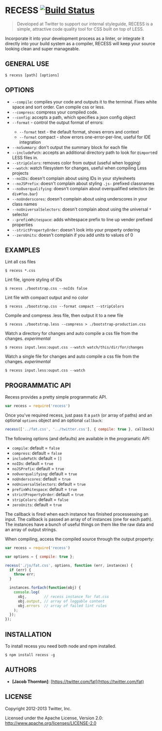 # RECESS [![Build Status](https://secure.travis-ci.org/twitter/recess.png)](http://travis-ci.org/twitter/recess)

> Developed at Twitter to support our internal styleguide, RECESS is a simple, attractive code quality tool for CSS built on top of LESS.

Incorporate it into your development process as a linter, or integrate it directly into your build system as a compiler, RECESS will keep your source looking clean and super manageable.


## GENERAL USE

```shell
$ recess [path] [options]
```

## OPTIONS

* `--compile`: compiles your code and outputs it to the terminal. Fixes white space and sort order. Can compile css or less.
* `--compress`: compress your compiled code.
* `--config`: accepts a path, which specifies a json config object
* `--format` <format> - control the output format of errors:
  * `--format` text - the default format, shows errors and context
  * `--format` compact - show errors one-error-per-line, useful for IDE integration
* `--noSummary`: don't output the summary block for each file
* `--includePath`: accepts an additional directory path to look for `@import`ed LESS files in.
* `--stripColors`: removes color from output (useful when logging)
* `--watch`: watch filesystem for changes, useful when compiling Less projects
* `--noIDs`: doesn't complain about using IDs in your stylesheets
* `--noJSPrefix`: doesn't complain about styling `.js-` prefixed classnames
* `--noOverqualifying`: doesn't complain about overqualified selectors (ie: `div#foo.bar`)
* `--noUnderscores`: doesn't complain about using underscores in your class names
* `--noUniversalSelectors`: doesn't complain about using the universal `*` selector
* `--prefixWhitespace`: adds whitespace prefix to line up vender prefixed properties
* `--strictPropertyOrder`: doesn't look into your property ordering
* `--zeroUnits`: doesn't complain if you add units to values of 0


## EXAMPLES

Lint all css files

```shell
$ recess *.css
```

Lint file, ignore styling of IDs

```shell
$ recess ./bootstrap.css --noIds false
```

Lint file with compact output and no color

```shell
$ recess ./bootstrap.css --format compact --stripColors
```

Compile and compress .less file, then output it to a new file

```shell
$ recess ./bootstrap.less --compress > ./bootstrap-production.css
```

Watch a directory for changes and auto compile a css file from the changes. *experimental*

```shell
$ recess input.less:ouput.css --watch watch/this/dir/for/changes
```

Watch a single file for changes and auto compile a css file from the changes. *experimental*

```shell
$ recess input.less:ouput.css --watch
```

## PROGRAMMATIC API

Recess provides a pretty simple programmatic API.

```js
var recess = require('recess')
```

Once you've required recess, just pass it a `path` (or array of paths) and an optional `options` object and an optional `callback`:

```js
recess(['../fat.css', '../twitter.css'], { compile: true }, callback)
```

The following options (and defaults) are available in the programatic API:

- `compile`: default = `false`
- `compress`: default = `false`
- `includePath`: default = `[]`
- `noIDs`: default = `true`
- `noJSPrefix`: default = `true`
- `noOverqualifying`: default = `true`
- `noUnderscores`: default = `true`
- `noUniversalSelectors`: default = `true`
- `prefixWhitespace`: default = `true`
- `strictPropertyOrder`: default = `true`
- `stripColors`: default = `false`
- `zeroUnits`: default = `true`


The callback is fired when each instance has finished processessing an input. The callback is passed an array of of instances (one for each path). The instances have a bunch of useful things on them like the raw data and an array of output strings.

When compiling, access the compiled source through the output property:

```js
var recess = require('recess')

var options = { compile: true };

recess('./js/fat.css', options, function (err, instances) {
  if (err) {
    throw err;
  }

  instances.forEach(function(obj) {
    console.log(
      obj,        // recess instance for fat.css
      obj.output, // array of loggable content
      obj.errors  // array of failed lint rules
    );
  });
});
```

## INSTALLATION

To install recess you need both node and npm installed.

```shell
$ npm install recess -g
```

## AUTHORS

+ **[Jacob Thornton]**: [https://twitter.com/fat](https://twitter.com/fat)

## LICENSE

Copyright 2012-2013 Twitter, Inc.

Licensed under the Apache License, Version 2.0: <http://www.apache.org/licenses/LICENSE-2.0>
